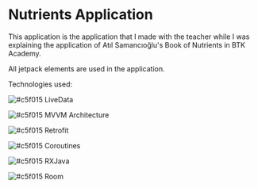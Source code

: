 # Nutrients Application

This application is the application that I made with the teacher while I was explaining the application of Atıl Samancıoğlu's Book of Nutrients in BTK Academy. 

All jetpack elements are used in the application.

Technologies used:

![#c5f015](https://via.placeholder.com/15/c5f015/000000?text=+) LiveData 

![#c5f015](https://via.placeholder.com/15/c5f015/000000?text=+) MVVM Architecture

![#c5f015](https://via.placeholder.com/15/c5f015/000000?text=+) Retrofit

![#c5f015](https://via.placeholder.com/15/c5f015/000000?text=+) Coroutines

![#c5f015](https://via.placeholder.com/15/c5f015/000000?text=+) RXJava

![#c5f015](https://via.placeholder.com/15/c5f015/000000?text=+) Room


